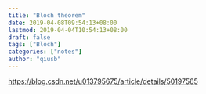 ```yaml
---
title: "Bloch theorem"
date: 2019-04-08T09:54:13+08:00
lastmod: 2019-04-04T10:54:13+08:00
draft: false
tags: ["Bloch"]
categories: ["notes"]
author: "qiusb"
---
```

https://blog.csdn.net/u013795675/article/details/50197565
